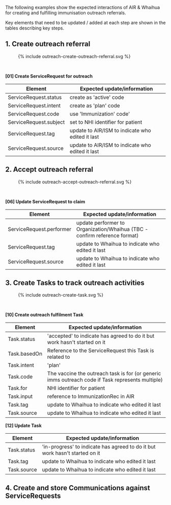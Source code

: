 The following examples show the expected interactions of AIR & Whaihua for creating and fulfilling immunisation outreach referrals. 

Key elements that need to be updated / added at each step are shown in the tables describing key steps. 

## 1. Create outreach referral

<figure>
  <!-- Generated from `input/images-source/outreach-create-outreach-referral.plantuml` -->
  {% include outreach-create-outreach-referral.svg %}
</figure>
<br clear="all">

**[01] Create ServiceRequest for outreach**

| Element | Expected update/information |
| ---------- | ----------------------------|
| ServiceRequest.status | create as 'active' code |
| ServiceRequest.intent | create as 'plan' code |
| ServiceRequest.code | use 'Immunization' code'|
| ServiceRequest.subject | set to NHI identifier for patient |
| ServiceRequest.tag | update to AIR/ISM to indicate who edited it last |
| ServiceRequest.source | update to AIR/ISM to indicate who edited it last |

## 2. Accept outreach referral

<figure>
  <!-- Generated from `input/images-source/outreach-accept-outreach-referral.plantuml` -->
  {% include outreach-accept-outreach-referral.svg %}
</figure>
<br clear="all">

**[06] Update ServiceRequest to claim**

| Element | Expected update/information |
| ---------- | ----------------------------|
| ServiceRequest.performer | update performer to Organization/Whaihua (TBC - confirm reference format) |
| ServiceRequest.tag | update to Whaihua to indicate who edited it last |
| ServiceRequest.source | update to Whaihua to indicate who edited it last |

## 3. Create Tasks to track outreach activities

<figure>
  <!-- Generated from `input/images-source/outreach-create-task.plantuml` -->
  {% include outreach-create-task.svg %}
</figure>
<br clear="all">

**[10] Create outreach fulfilment Task**

| Element | Expected update/information |
| ---------- | ----------------------------|
| Task.status | 'accepted' to indicate has agreed to do it but work hasn't started on it |
| Task.basedOn | Reference to the ServiceRequest this Task is related to |
| Task.intent | 'plan' |
| Task.code | The vaccine the outreach task is for (or generic imms outreach code if Task represents multiple) |
| Task.for |  NHI identifier for patient |
| Task.input | reference to ImmunizationRec in AIR |
| Task.tag | update to Whaihua to indicate who edited it last |
| Task.source | update to Whaihua to indicate who edited it last |

**[12] Update Task**

| Element | Expected update/information |
| ---------- | ----------------------------|
| Task.status | 'in-progress' to indicate has agreed to do it but work hasn't started on it |
| Task.tag | update to Whaihua to indicate who edited it last |
| Task.source | update to Whaihua to indicate who edited it last |

## 4. Create and store Communications against ServiceRequests